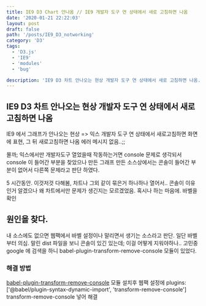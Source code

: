 ```yaml
---
title: IE9 D3 Chart 안나옴 // IE9 개발자 도구 연 상태에서 새로 고침하면 나옴
date: '2020-01-21 22:22:03'
layout: post
draft: false
path: '/posts/IE9_D3_notworking'
category: 'D3'
tags:
  - 'D3.js'
  - 'IE9'
  - 'modules'
  - 'bug'

description: 'IE9 D3 차트 안나오는 현상 개발자 도구 연 상태에서 새로 고침하면 나옴. module,webpack 번들러의 문제'
---
```


## IE9 D3 차트 안나오는 현상 개발자 도구 연 상태에서 새로 고침하면 나옴

IE9 에서 그래프가 안나오는 현상 => 익스 개발자 도구 연 상태에서 새로고침하면 화면에 표현, 그 뒤 새로고침하면 나옴 에러 메시지 없음..;;

몰까; 익스에서만 개발자도구 열었을때 작동하는거면 console 문제로 생각되서 console 이 들어간 부분을 찾았으나 만든 그래프 만든 소스상에서는 콘솔이 들어간 부분이 없어서 다른쪽 문제라고 판단 하였다.

5 시간동안. 이것저것 다해봄, 차트나 그외 같이 묶은거 하나하나 열어서..
콘솔이 이유인거 알겠으나 왜 차트에서만 문제가 생긴지는 모르겠었음. 혹시나 하는 마음에. 바벨을 확인

## 원인을 찾다.

내 소스에도 없으면 웹팩에서 바벨 설정이나 말리면서 생기는 소스라고 판단. 일단 바벨부터 의심. 말린 dist 파일을 보니 콘솔이 있긴 있는데; 이걸 어떻게 지워야하나..
고민중 google 에 검색을 하니 babel-plugin-transform-remove-console 모듈이 있었다.

### 해결 방법

[babel-plugin-transform-remove-console](https://www.npmjs.com/package/babel-plugin-transform-remove-console) 모듈 설치후
웹팩 설정에
plugins: ['@babel/plugin-syntax-dynamic-import', 'transform-remove-console']
transform-remove-console 넣어 해결
